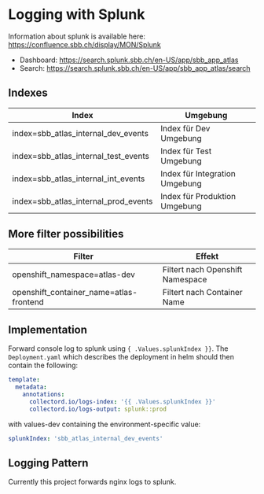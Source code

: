 # Logging with Splunk

Information about splunk is available here:\
https://confluence.sbb.ch/display/MON/Splunk

- Dashboard: https://search.splunk.sbb.ch/en-US/app/sbb_app_atlas
- Search: https://search.splunk.sbb.ch/en-US/app/sbb_app_atlas/search

## Indexes

| Index                                  | Umgebung                       |
|----------------------------------------| ------------------------------ |
| index=sbb_atlas_internal_dev_events    | Index für Dev Umgebung         |
| index=sbb_atlas_internal_test_events   | Index für Test Umgebung        |
| index=sbb_atlas_internal_int_events    | Index für Integration Umgebung |
| index=sbb_atlas_internal_prod_events   | Index für Produktion Umgebung  |

## More filter possibilities

| Filter                                  | Effekt                           |
| --------------------------------------- | -------------------------------- |
| openshift_namespace=atlas-dev           | Filtert nach Openshift Namespace |
| openshift_container_name=atlas-frontend | Filtert nach Container Name      |

## Implementation

Forward console log to splunk using `{ .Values.splunkIndex }}`.
The `Deployment.yaml` which describes the deployment in helm should then contain the following:

```yaml
template:
  metadata:
    annotations:
      collectord.io/logs-index: '{{ .Values.splunkIndex }}'
      collectord.io/logs-output: splunk::prod
```

with values-dev containing the environment-specific value:

```yaml
splunkIndex: 'sbb_atlas_internal_dev_events'
```

## Logging Pattern

Currently this project forwards nginx logs to splunk.
